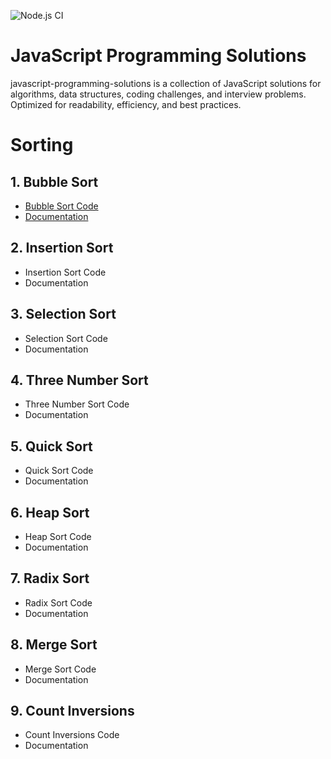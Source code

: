 ![Node.js CI](https://github.com/kanagarajnn/javascript-programming-solutions/actions/workflows/ci-js.yml/badge.svg)

# JavaScript Programming Solutions
javascript-programming-solutions is a collection of JavaScript solutions for algorithms, data structures, coding challenges, and interview problems. Optimized for readability, efficiency, and best practices.

# Sorting
## 1. Bubble Sort
- [Bubble Sort Code](sorting/bubble_sort)
- [Documentation](sorting/bubble_sort/README.md)

## 2. Insertion Sort
- Insertion Sort Code
- Documentation

## 3. Selection Sort
- Selection Sort Code
- Documentation

## 4. Three Number Sort
- Three Number Sort Code
- Documentation

## 5. Quick Sort
- Quick Sort Code
- Documentation

## 6. Heap Sort
- Heap Sort Code
- Documentation

## 7. Radix Sort
- Radix Sort Code
- Documentation

## 8. Merge Sort
- Merge Sort Code
- Documentation

## 9. Count Inversions
- Count Inversions Code
- Documentation
